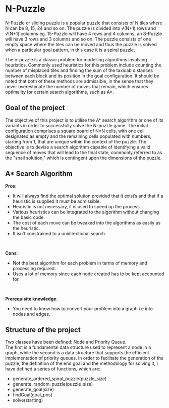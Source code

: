 # N-Puzzle

N-Puzzle or sliding puzzle is a popular puzzle that consists of N tiles where N can be 8, 15, 24 and so on. The puzzle is divided into √(N+1) rows and √(N+1) columns eg. 15-Puzzle will have 4 rows and 4 columns, an 8-Puzzle will have 3 rows and 3 columns and so on. The puzzle consists of one empty space where the tiles can be moved and thus the puzzle is solved when a particular goal pattern, in this case it is a spiral puzzle.

The n-puzzle is a classic problem for modelling algorithms involving heuristics. Commonly used heuristics for this problem include counting the number of misplaced tiles and finding the sum of the taxicab distances between each block and its position in the goal configuration. It should be noted that both of these methods are admissible, in the sense that they never overestimate the number of moves that remain, which ensures optimality for certain search algorithms, such as A*.

## Goal of the project
The objective of this project is to utilise the A* search algorithm or one of its variants in order to successfully solve the N-puzzle game. The initial configuration comprises a square board of N*N cells, with one cell designated as empty and the remaining cells populated with numbers, starting from 1, that are unique within the context of the puzzle. The objective is to devise a search algorithm capable of identifying a valid sequence of moves that will lead to the final state, commonly referred to as the "snail solution," which is contingent upon the dimensions of the puzzle.

## A* Search Algorithm
**Pros**:
-  It will always find the optimal solution provided that it exist’s and that if a heuristic is supplied it must be admissible.
-  Heuristic is not necessary, it is used to speed up the process.
-  Various heuristics can be integrated to the algorithm without changing the basic code.
-  The cost of each move can be tweaked into the algorithms as easily as the heuristic.
-  It isn’t constrained to a unidirectional search.
<br/>

**Cons**:
-  Not the best algorithm for each problem in terms of memory and processing required.
-  Uses a lot of memory since each node created has to be kept accounted for.

<br/>

**Prerequisite knowledge**:
- You need to know how to convert your problem into a graph i.e into nodes and edges.


## Structure of the project
Two classes have been defined: Node and Priority Queue. <br/>The first is a fundamental data structure used to represent a node in a graph, while the second is a data structure that supports the efficient implementation of priority queues. 
In order to facilitate the generation of the puzzle, the definition of the end goal and the methodology for solving it, I have defined a series of functions, which are:
- generate_ordered_spiral_puzzle(puzzle_size)
- generate_random_puzzle(puzzle_size)
- generate_goal(size)
- findGoal(goal_pos)
- solve(starting)
